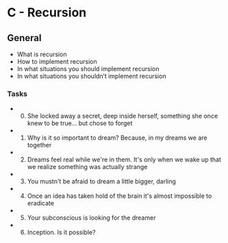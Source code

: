 # C - Recursion
## General
* What is recursion
* How to implement recursion
* In what situations you should implement recursion
* In what situations you shouldn’t implement recursion

### Tasks
* 0. She locked away a secret, deep inside herself, something she once knew to be true... but chose to forget
* 1. Why is it so important to dream? Because, in my dreams we are together
* 2. Dreams feel real while we're in them. It's only when we wake up that we realize something was actually strange
* 3. You mustn't be afraid to dream a little bigger, darling
* 4. Once an idea has taken hold of the brain it's almost impossible to eradicate
* 5. Your subconscious is looking for the dreamer
* 6. Inception. Is it possible?
